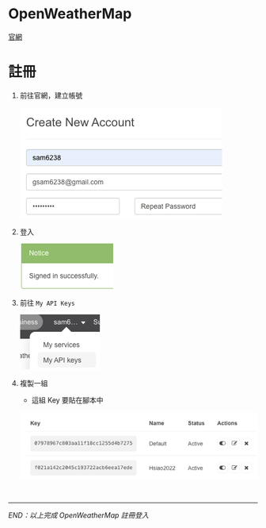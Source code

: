 # OpenWeatherMap

[官網](https://openweathermap.org/)

# 註冊

1. 前往官網，建立帳號

   ![img](images/img_11.png)

2. 登入

   ![img](images/img_12.png)

3. 前往 `My API Keys`

   ![](images/img_13.png)

4. 複製一組
   - 這組 Key 要貼在腳本中

   ![](images/img_14.png)

<br>

---

_END：以上完成 OpenWeatherMap 註冊登入_
